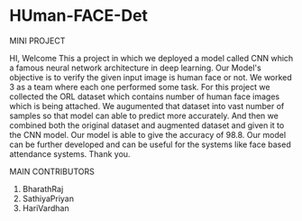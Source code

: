 # HUman-FACE-Det
MINI PROJECT


HI, Welcome 
This a project in which we deployed a model called CNN which a famous neural network architecture in deep learning.
Our Model's objective is to verify the given input image is human face or not.
We worked 3 as a team where each one performed some task.
For this project we collected the ORL dataset which contains number of human face images which is being attached.
We augumented that dataset into vast number of samples so that model can able to predict more accurately.
And then we combined both the original dataset and augmented dataset and given it to the CNN model.
Our model is able to give the accuracy of 98.8.
Our model can be further developed and can be useful for the systems like face based attendance systems.
Thank you.

MAIN CONTRIBUTORS

1. BharathRaj
2. SathiyaPriyan
3. HariVardhan
